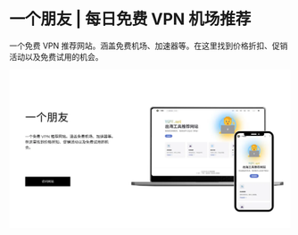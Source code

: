 # 一个朋友 | 每日免费 VPN 机场推荐

一个免费 VPN 推荐网站。涵盖免费机场、加速器等。在这里找到价格折扣、促销活动以及免费试用的机会。

![一个免费 VPN 推荐网站](ygpy_net.webp)
